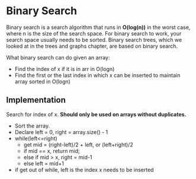 # Binary Search

Binary search is a search algorithm that runs in **O(log(n))** in the worst case, where n is the size of the search space. For binary search to work, your search space usually needs to be sorted. Binary search trees, which we looked at in the trees and graphs chapter, are based on binary search.

What binary search can do given an array:
* Find the index of x if it is in arr in O(logn)
* Find the first or the last index in which x can be inserted to maintain array sorted in O(logn)

## Implementation
Search for index of x. **Should only be used on arrays without duplicates.**

* Sort the array.
* Declare left = 0, right = array.size() - 1
* while(left<=right)
  * get mid = (right-left)/2 + left, or (left+right)/2
  * if mid == x, return mid;
  * else if mid > x, right = mid-1
  * else left = mid+1
* if get out of while, left is the index x needs to be inserted
